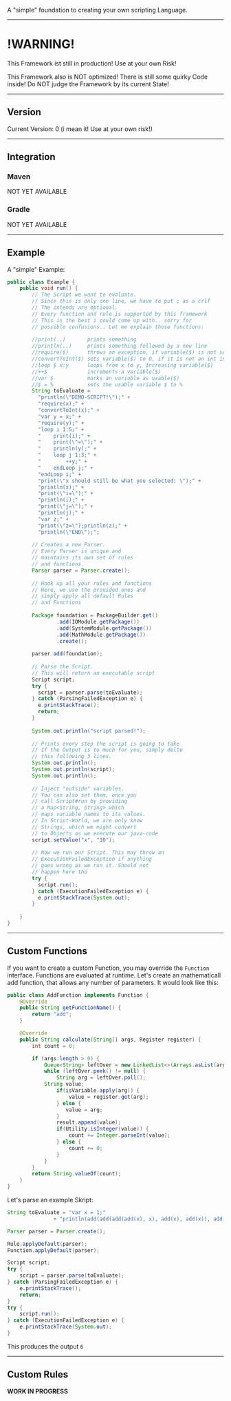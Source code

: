 A "simple" foundation to creating your own scripting Language.

------

# !WARNING!

This Framework ist still in production! Use at your own Risk!

This Framework also is NOT optimized! There is still some quirky Code inside! Do NOT judge the Framework by its current State!

------ 

## Version

Current Version: 0 (i mean it! Use at your own risk!)

------

## Integration

### Maven

NOT YET AVAILABLE

### Gradle

NOT YET AVAILABLE

------

## Example

A "simple" Example:

```java
public class Example {
	public void run() {
        // The Script we want to evaluate.
        // Since this is only one line, we have to put ; as a crlf
        // The intends are optional.
        // Every function and rule is supported by this framework
        // This is the best i could come up with.. sorry for 
        // possible confusions.. Let me explain those functions:
        
        //print(..)       prints something
        //println(..)     prints something followed by a new line
        //require($)      throws an exception, if variable($) is not set
        //convertToInt($) sets variable($) to 0, if it is not an int in java
        //loop $ x:y      loops from x to y, increasing variable($)
        //++$             increments a variable($)
        //var $           marks an variable as usable($)
        //$ = %           sets the usable variable $ to %
        String toEvaluate =
          "println(\"DEMO-SCRIPT!\");" +
          "require(x);" +
          "convertToInt(x);" +
          "var y = x;" +
          "require(y);" +
          "loop i 1:5;" +
          "    print(i);" +
          "    print(\"=\");" +
          "    println(y);" +
          "    loop j 1:3;" +
          "        ++y;" +
          "    endLoop j;" +
          "endLoop i;" +
          "print(\"x should still be what you selected: \");" +
          "println(x);" +
          "print(\"i=\");" +
          "println(i);" +
          "print(\"j=\");" +
          "println(j);" +
          "var z;" +
          "print(\"z=\");println(z);" +
          "println(\"END\");";
        
        // Creates a new Parser.
        // Every Parser is unique and
        // maintains its own set of rules
        // and functions.
        Parser parser = Parser.create();
        
        // Hook up all your rules and functions
        // Here, we use the provided ones and
        // simply apply all default Rules
        // and Functions
        
        Package foundation = PackageBuilder.get()
                .add(IOModule.getPackage())
                .add(SystemModule.getPackage())
                .add(MathModule.getPackage())
                .create();
        
        parser.add(foundation);
        
        // Parse the Script.
        // This will return an executable script
        Script script;
        try {
          script = parser.parse(toEvaluate);
        } catch (ParsingFailedException e) {
          e.printStackTrace();
          return;
        }
        
        System.out.println("script parsed!");
        
        // Prints every step the script is going to take
        // If the Output is to much for you, simply delte
        // this following 3 lines.
        System.out.println();
        System.out.println(script);
        System.out.println();
        
        // Inject "outside" variables.
        // You can also set them, once you
        // call Script#run by providing
        // a Map<String, String> which
        // maps variable names to its values.
        // In Script-World, we are only know
        // Strings, which we might convert
        // to Objects as we execute our java-code
        script.setValue("x", "10");
        
        // Now we run our Script. This may throw an
        // ExecutionFailedException if anything
        // goes wrong as we run it. Should not
        // happen here tho
        try {
          script.run();
        } catch (ExecutionFailedException e) {
          e.printStackTrace(System.out);
        }
        
    }
}
```

---

## Custom Functions

If you want to create a custom Function, you may override the <code>Function</code> interface. Functions are evaluated at runtime. Let's create an mathematicall add function, that allows any number of parameters. It would look like this:

```java
public class AddFunction implements Function {
    @Override
    public String getFunctionName() {
        return "add";
    }

    @Override
    public String calculate(String[] args, Register register) {
        int count = 0;

        if (args.length > 0) {
            Queue<String> leftOver = new LinkedList<>(Arrays.asList(args));
            while (leftOver.peek() != null) {
                String arg = leftOver.poll();
	        String value;
                if(isVariable.apply(arg)) {
                    value = register.get(arg);
                } else {
                   value = arg;
                }
        	    result.append(value);
                if(Utility.isInteger(value)) {
                    count += Integer.parseInt(value);
                } else {
                    count += 0;
                }
            }
        }
        return String.valueOf(count);
    }
}
```

Let's parse an example Skript:

```java
String toEvaluate = "var x = 1;"
               + "println(add(add(add(add(x), x), add(x), add(x)), add(x), x));";

Parser parser = Parser.create();

Rule.applyDefault(parser);
Function.applyDefault(parser);

Script script;
try {
    script = parser.parse(toEvaluate);
} catch (ParsingFailedException e) {
    e.printStackTrace();
    return;
}
try {
    script.run();
} catch (ExecutionFailedException e) {
    e.printStackTrace(System.out);
}
```

This produces the output <code>6</code>

---

## Custom Rules

<b>WORK IN PROGRESS</b>
